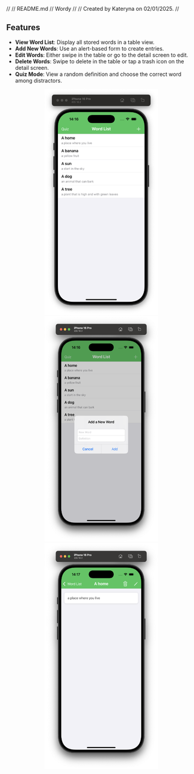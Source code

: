 //
//  README.md
//  Wordy
//
//  Created by Kateryna on 02/01/2025.
//

## Features

- **View Word List**: Display all stored words in a table view.  
- **Add New Words**: Use an alert-based form to create entries.  
- **Edit Words**: Either swipe in the table or go to the detail screen to edit.  
- **Delete Words**: Swipe to delete in the table or tap a trash icon on the detail screen.  
- **Quiz Mode**: View a random definition and choose the correct word among distractors.



<p align="center">
<img src="Screenshots/1.png" alt="Screenshot" width="300" height="600"/>
<img src="Screenshots/2.png" alt="Screenshot" width="300" height="600"/>
<img src="Screenshots/3.png" alt="Screenshot" width="300" height="600"/>
</p>
